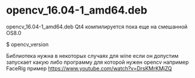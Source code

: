 # opencv_16.04-1_amd64.deb
opencv_16.04-1_amd64.deb Qt4 компилируется пока еще на смешанной OS8.0

$ opencv_version

Библиотека нужна в некоторых случаях для wine если он допустим запускает какую либо программу для которой нужен opencv например 
FaceRig пример https://www.youtube.com/watch?v=DrsKMrKMjZQ
